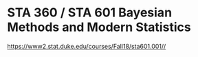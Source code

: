 # STA 360 / STA 601 Bayesian Methods and Modern Statistics

https://www2.stat.duke.edu/courses/Fall18/sta601.001//
